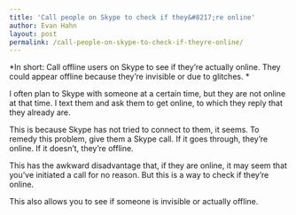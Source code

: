 ```yaml
---
title: 'Call people on Skype to check if they&#8217;re online'
author: Evan Hahn
layout: post
permalink: /call-people-on-skype-to-check-if-theyre-online/
---
```

*In short: Call offline users on Skype to see if they’re actually online. They could appear offline because they’re invisible or due to glitches. *

I often plan to Skype with someone at a certain time, but they are not online at that time. I text them and ask them to get online, to which they reply that they already are.

This is because Skype has not tried to connect to them, it seems. To remedy this problem, give them a Skype call. If it goes through, they’re online. If it doesn’t, they’re offline.

This has the awkward disadvantage that, if they are online, it may seem that you’ve initiated a call for no reason. But this is a way to check if they’re online.

This also allows you to see if someone is invisible or actually offline.
